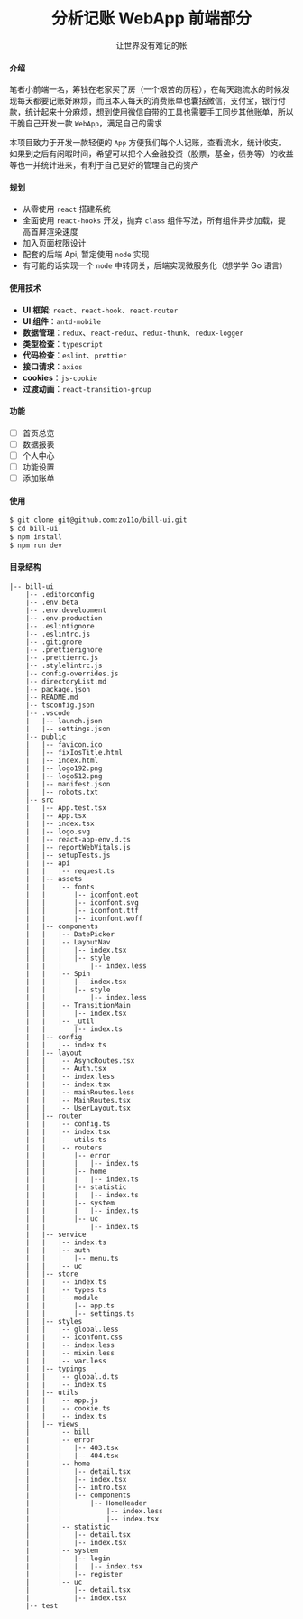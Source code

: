 <h1 align="center">分析记账 WebApp 前端部分</h1>

<div align="center">让世界没有难记的帐</div>

#### 介绍

笔者小前端一名，筹钱在老家买了房（一个艰苦的历程），在每天跑流水的时候发现每天都要记账好麻烦，而且本人每天的消费账单也囊括微信，支付宝，银行付款，统计起来十分麻烦，想到使用微信自带的工具也需要手工同步其他账单，所以干脆自己开发一款 `WebApp`，满足自己的需求

本项目致力于开发一款轻便的 `App` 方便我们每个人记账，查看流水，统计收支。如果到之后有闲暇时间，希望可以把个人金融投资（股票，基金，债券等）的收益等也一并统计进来，有利于自己更好的管理自己的资产

#### 规划

- 从零使用 `react` 搭建系统
- 全面使用 `react-hooks` 开发，抛弃 `class` 组件写法，所有组件异步加载，提高首屏渲染速度
- 加入页面权限设计
- 配套的后端 Api, 暂定使用 `node` 实现
- 有可能的话实现一个 `node` 中转网关，后端实现微服务化（想学学 Go 语言）

#### 使用技术

- **UI 框架**: `react`、`react-hook`、`react-router`
- **UI 组件**：`antd-mobile`
- **数据管理**：`redux`、`react-redux`、`redux-thunk`、`redux-logger`
- **类型检查**：`typescript`
- **代码检查**：`eslint`、`prettier`
- **接口请求**：`axios`
- **cookies**：`js-cookie`
- **过渡动画**：`react-transition-group`

#### 功能

- [ ] 首页总览
- [ ] 数据报表
- [ ] 个人中心
- [ ] 功能设置
- [ ] 添加账单

#### 使用

```bash
$ git clone git@github.com:zo11o/bill-ui.git
$ cd bill-ui
$ npm install
$ npm run dev
```
#### 目录结构
```
|-- bill-ui
    |-- .editorconfig
    |-- .env.beta
    |-- .env.development
    |-- .env.production
    |-- .eslintignore
    |-- .eslintrc.js
    |-- .gitignore
    |-- .prettierignore
    |-- .prettierrc.js
    |-- .stylelintrc.js
    |-- config-overrides.js
    |-- directoryList.md
    |-- package.json
    |-- README.md
    |-- tsconfig.json
    |-- .vscode
    |   |-- launch.json
    |   |-- settings.json
    |-- public
    |   |-- favicon.ico
    |   |-- fixIosTitle.html
    |   |-- index.html
    |   |-- logo192.png
    |   |-- logo512.png
    |   |-- manifest.json
    |   |-- robots.txt
    |-- src
    |   |-- App.test.tsx
    |   |-- App.tsx
    |   |-- index.tsx
    |   |-- logo.svg
    |   |-- react-app-env.d.ts
    |   |-- reportWebVitals.js
    |   |-- setupTests.js
    |   |-- api
    |   |   |-- request.ts
    |   |-- assets
    |   |   |-- fonts
    |   |       |-- iconfont.eot
    |   |       |-- iconfont.svg
    |   |       |-- iconfont.ttf
    |   |       |-- iconfont.woff
    |   |-- components
    |   |   |-- DatePicker
    |   |   |-- LayoutNav
    |   |   |   |-- index.tsx
    |   |   |   |-- style
    |   |   |       |-- index.less
    |   |   |-- Spin
    |   |   |   |-- index.tsx
    |   |   |   |-- style
    |   |   |       |-- index.less
    |   |   |-- TransitionMain
    |   |   |   |-- index.tsx
    |   |   |-- _util
    |   |       |-- index.ts
    |   |-- config
    |   |   |-- index.ts
    |   |-- layout
    |   |   |-- AsyncRoutes.tsx
    |   |   |-- Auth.tsx
    |   |   |-- index.less
    |   |   |-- index.tsx
    |   |   |-- mainRoutes.less
    |   |   |-- MainRoutes.tsx
    |   |   |-- UserLayout.tsx
    |   |-- router
    |   |   |-- config.ts
    |   |   |-- index.tsx
    |   |   |-- utils.ts
    |   |   |-- routers
    |   |       |-- error
    |   |       |   |-- index.ts
    |   |       |-- home
    |   |       |   |-- index.ts
    |   |       |-- statistic
    |   |       |   |-- index.ts
    |   |       |-- system
    |   |       |   |-- index.ts
    |   |       |-- uc
    |   |           |-- index.ts
    |   |-- service
    |   |   |-- index.ts
    |   |   |-- auth
    |   |   |   |-- menu.ts
    |   |   |-- uc
    |   |-- store
    |   |   |-- index.ts
    |   |   |-- types.ts
    |   |   |-- module
    |   |       |-- app.ts
    |   |       |-- settings.ts
    |   |-- styles
    |   |   |-- global.less
    |   |   |-- iconfont.css
    |   |   |-- index.less
    |   |   |-- mixin.less
    |   |   |-- var.less
    |   |-- typings
    |   |   |-- global.d.ts
    |   |   |-- index.ts
    |   |-- utils
    |   |   |-- app.js
    |   |   |-- cookie.ts
    |   |   |-- index.ts
    |   |-- views
    |       |-- bill
    |       |-- error
    |       |   |-- 403.tsx
    |       |   |-- 404.tsx
    |       |-- home
    |       |   |-- detail.tsx
    |       |   |-- index.tsx
    |       |   |-- intro.tsx
    |       |   |-- components
    |       |       |-- HomeHeader
    |       |           |-- index.less
    |       |           |-- index.tsx
    |       |-- statistic
    |       |   |-- detail.tsx
    |       |   |-- index.tsx
    |       |-- system
    |       |   |-- login
    |       |   |   |-- index.tsx
    |       |   |-- register
    |       |-- uc
    |           |-- detail.tsx
    |           |-- index.tsx
    |-- test
```
